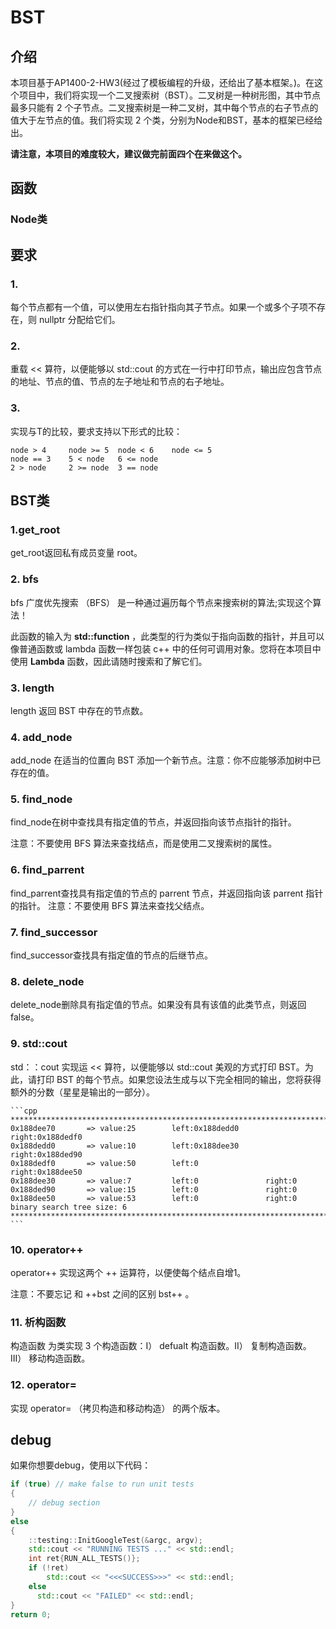 # BST

## 介绍
本项目基于AP1400-2-HW3(经过了模板编程的升级，还给出了基本框架。)。在这个项目中，我们将实现一个二叉搜索树（BST）。二叉树是一种树形图，其中节点最多只能有 2 个子节点。二叉搜索树是一种二叉树，其中每个节点的右子节点的值大于左节点的值。我们将实现 2 个类，分别为Node和BST，基本的框架已经给出。

**请注意，本项目的难度较大，建议做完前面四个在来做这个。**


## 函数

### Node类

## 要求

### 1.
每个节点都有一个值，可以使用左右指针指向其子节点。如果一个或多个子项不存在，则 nullptr 分配给它们。

### 2.
重载 << 算符，以便能够以 std::cout 的方式在一行中打印节点，输出应包含节点的地址、节点的值、节点的左子地址和节点的右子地址。

### 3.

实现与T的比较，要求支持以下形式的比较：

    node > 4     node >= 5	node < 6	node <= 5
    node == 3    5 < node	6 <= node
 	2 > node	 2 >= node	3 == node

## BST类

### 1.get_root

get_root返回私有成员变量 root。

### 2. bfs

bfs 广度优先搜索 （BFS） 是一种通过遍历每个节点来搜索树的算法;实现这个算法！

此函数的输入为 **std::function** ，此类型的行为类似于指向函数的指针，并且可以像普通函数或 lambda 函数一样包装 c++ 中的任何可调用对象。您将在本项目中使用 **Lambda** 函数，因此请随时搜索和了解它们。

### 3. length

length 返回 BST 中存在的节点数。

### 4. add_node

add_node 在适当的位置向 BST 添加一个新节点。注意：你不应能够添加树中已存在的值。

### 5. find_node

find_node在树中查找具有指定值的节点，并返回指向该节点指针的指针。

注意：不要使用 BFS 算法来查找结点，而是使用二叉搜索树的属性。

### 6. find_parrent

find_parrent查找具有指定值的节点的 parrent 节点，并返回指向该 parrent 指针的指针。
注意：不要使用 BFS 算法来查找父结点。

### 7. find_successor 

find_successor查找具有指定值的节点的后继节点。

### 8. delete_node

delete_node删除具有指定值的节点。如果没有具有该值的此类节点，则返回 false。

### 9. std::cout

std：：cout 实现运 << 算符，以便能够以 std::cout 美观的方式打印 BST。为此，请打印 BST 的每个节点。如果您设法生成与以下完全相同的输出，您将获得额外的分数（星星是输出的一部分）。

	```cpp
	********************************************************************************
	0x188dee70       => value:25        left:0x188dedd0      right:0x188dedf0      
	0x188dedd0       => value:10        left:0x188dee30      right:0x188ded90      
	0x188dedf0       => value:50        left:0               right:0x188dee50      
	0x188dee30       => value:7         left:0               right:0               
	0x188ded90       => value:15        left:0               right:0               
	0x188dee50       => value:53        left:0               right:0               
	binary search tree size: 6
	******************************************************************************** 
	```

### 10. operator++

operator++ 实现这两个 ++ 运算符，以便使每个结点自增1。


注意：不要忘记 和 ++bst 之间的区别 bst++ 。

### 11. 析构函数

构造函数 为类实现 3 个构造函数：I） defualt 构造函数。II） 复制构造函数。III） 移动构造函数。

### 12. operator=
 实现 operator= （拷贝构造和移动构造） 的两个版本。

## debug
如果你想要debug，使用以下代码：
```cpp
if (true) // make false to run unit tests  
{ 
	// debug section 
}  
else  
{  
	::testing::InitGoogleTest(&argc, argv);  
	std::cout << "RUNNING TESTS ..." << std::endl;  
	int ret{RUN_ALL_TESTS()};  
	if (!ret)  
		std::cout << "<<<SUCCESS>>>" << std::endl;  
	else  
	  std::cout << "FAILED" << std::endl;  
}  
return 0;
```
